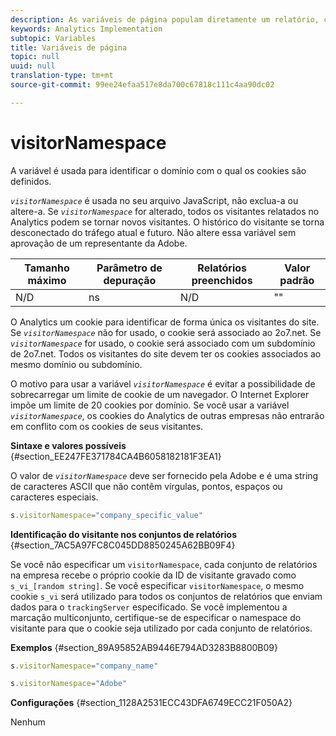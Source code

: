 ```yaml
---
description: As variáveis de página populam diretamente um relatório, como pageName, Propriedades de lista, Variáveis de lista, entre outros.
keywords: Analytics Implementation
subtopic: Variables
title: Variáveis de página
topic: null
uuid: null
translation-type: tm+mt
source-git-commit: 99ee24efaa517e8da700c67818c111c4aa90dc02

---
```



# visitorNamespace

A variável é usada para identificar o domínio com o qual os cookies são definidos.


<!-- 

visitorNamespace.xml

 -->

*`visitorNamespace`* é usada no seu arquivo JavaScript, não exclua-a ou altere-a. Se *`visitorNamespace`* for alterado, todos os visitantes relatados no Analytics podem se tornar novos visitantes. O histórico do visitante se torna desconectado do tráfego atual e futuro. Não altere essa variável sem aprovação de um representante da Adobe.

| Tamanho máximo | Parâmetro de depuração | Relatórios preenchidos | Valor padrão |
|---|---|---|---|
| N/D | ns | N/D | "" |

O Analytics um cookie para identificar de forma única os visitantes do site. Se *`visitorNamespace`* não for usado, o cookie será associado ao 2o7.net. Se *`visitorNamespace`* for usado, o cookie será associado com um subdomínio de 2o7.net. Todos os visitantes do site devem ter os cookies associados ao mesmo domínio ou subdomínio.

O motivo para usar a variável *`visitorNamespace`* é evitar a possibilidade de sobrecarregar um limite de cookie de um navegador. O Internet Explorer impõe um limite de 20 cookies por domínio. Se você usar a variável *`visitorNamespace`*, os cookies do Analytics de outras empresas não entrarão em conflito com os cookies de seus visitantes.

**Sintaxe e valores possíveis** {#section_EE247FE371784CA4B6058182181F3EA1}

O valor de *`visitorNamespace`* deve ser fornecido pela Adobe e é uma string de caracteres ASCII que não contêm vírgulas, pontos, espaços ou caracteres especiais.

```js
s.visitorNamespace="company_specific_value"
```

**Identificação do visitante nos conjuntos de relatórios** {#section_7AC5A97FC8C045DD8850245A62BB09F4}

Se você não especificar um `visitorNamespace`, cada conjunto de relatórios na empresa recebe o próprio cookie da ID de visitante gravado como `s_vi_[random string]`. Se você especificar `visitorNamespace`, o mesmo cookie `s_vi` será utilizado para todos os conjuntos de relatórios que enviam dados para o `trackingServer` especificado. Se você implementou a marcação multiconjunto, certifique-se de especificar o namespace do visitante para que o cookie seja utilizado por cada conjunto de relatórios.

**Exemplos** {#section_89A95852AB9446E794AD3283B8800B09}

```js
s.visitorNamespace="company_name"
```

```js
s.visitorNamespace="Adobe"
```

**Configurações** {#section_1128A2531ECC43DFA6749ECC21F050A2}

Nenhum

